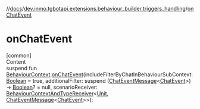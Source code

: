 //[docs](../../index.md)/[dev.inmo.tgbotapi.extensions.behaviour_builder.triggers_handling](index.md)/[onChatEvent](on-chat-event.md)



# onChatEvent  
[common]  
Content  
suspend fun [BehaviourContext](../dev.inmo.tgbotapi.extensions.behaviour_builder/-behaviour-context/index.md).[onChatEvent](on-chat-event.md)(includeFilterByChatInBehaviourSubContext: [Boolean](https://kotlinlang.org/api/latest/jvm/stdlib/kotlin/-boolean/index.html) = true, additionalFilter: suspend ([ChatEventMessage](../dev.inmo.tgbotapi.types.message.abstracts/-chat-event-message/index.md)<[ChatEvent](../dev.inmo.tgbotapi.types.message.ChatEvents.abstracts/-chat-event/index.md)>) -> [Boolean](https://kotlinlang.org/api/latest/jvm/stdlib/kotlin/-boolean/index.html)? = null, scenarioReceiver: [BehaviourContextAndTypeReceiver](../dev.inmo.tgbotapi.extensions.behaviour_builder/index.md#%5Bdev.inmo.tgbotapi.extensions.behaviour_builder%2FBehaviourContextAndTypeReceiver%2F%2F%2FPointingToDeclaration%2F%5D%2FClasslikes%2F625018081)<[Unit](https://kotlinlang.org/api/latest/jvm/stdlib/kotlin/-unit/index.html), [ChatEventMessage](../dev.inmo.tgbotapi.types.message.abstracts/-chat-event-message/index.md)<[ChatEvent](../dev.inmo.tgbotapi.types.message.ChatEvents.abstracts/-chat-event/index.md)>>):   



